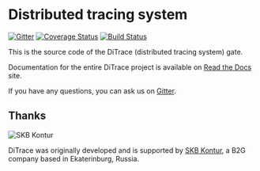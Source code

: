 # Distributed tracing system

[![Gitter](https://badges.gitter.im/ditrace/ditrace.svg)](https://gitter.im/ditrace/ditrace?utm_source=badge&utm_medium=badge&utm_campaign=pr-badge&utm_content=badge)
[![Coverage Status](https://coveralls.io/repos/github/ditrace/ditrace/badge.svg?branch=master)](https://coveralls.io/github/ditrace/ditrace?branch=master)
[![Build Status](https://travis-ci.org/ditrace/ditrace.svg?branch=master)](https://travis-ci.org/ditrace/ditrace)

This is the source code of the DiTrace (distributed tracing system) gate.

Documentation for the entire DiTrace project is available on [Read the Docs][readthedocs] site.

If you have any questions, you can ask us on [Gitter][gitter].

## Thanks

![SKB Kontur](https://kontur.ru/theme/ver-1652188951/common/images/logo_english.png)

DiTrace was originally developed and is supported by [SKB Kontur][kontur], a B2G company based in Ekaterinburg, Russia.

[readthedocs]: http://ditrace.readthedocs.org
[gitter]: https://gitter.im/ditrace/ditrace
[kontur]: https://kontur.ru/eng/about
